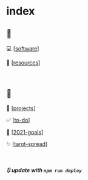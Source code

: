 # index

## 🧠

💻 [[software]]

📓 [[resources]]

<br/>

## 📝

💼 [[projects]]

✅ [[to-do]]

📆 [[2021-goals]]

✨ [[tarot-spread]]  

<br/>

##### 🔃 update with `npm run deploy`

[//begin]: # "Autogenerated link references for markdown compatibility"
[software]: software "Software"
[resources]: resources "Resources"
[projects]: projects "Projects"
[to-do]: to-do "To Do"
[2021-goals]: 2021-goals "2021 Goals"
[tarot-spread]: tarot-spread "Tarot Spread"
[//end]: # "Autogenerated link references"